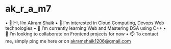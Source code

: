 # ak_r_a_m7

•	👋 Hi, I’m Akram Shaik
•	👀 I’m interested in Cloud Computing, Devops Web technologies
•	🌱 I’m currently learning Web and Mastering DSA using C++
•	💞️ I’m looking to collaborate on Frontend projects for now
•	📫 To contact me, simply ping me here or on akramshaik1206@gmail.com
